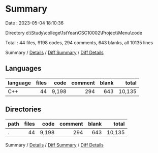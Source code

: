# Summary

Date : 2023-05-04 18:10:36

Directory d:\\Study\\college\\1stYear\\CSC10002\\Project\\Menu\\code

Total : 44 files,  9198 codes, 294 comments, 643 blanks, all 10135 lines

Summary / [Details](details.md) / [Diff Summary](diff.md) / [Diff Details](diff-details.md)

## Languages
| language | files | code | comment | blank | total |
| :--- | ---: | ---: | ---: | ---: | ---: |
| C++ | 44 | 9,198 | 294 | 643 | 10,135 |

## Directories
| path | files | code | comment | blank | total |
| :--- | ---: | ---: | ---: | ---: | ---: |
| . | 44 | 9,198 | 294 | 643 | 10,135 |

Summary / [Details](details.md) / [Diff Summary](diff.md) / [Diff Details](diff-details.md)